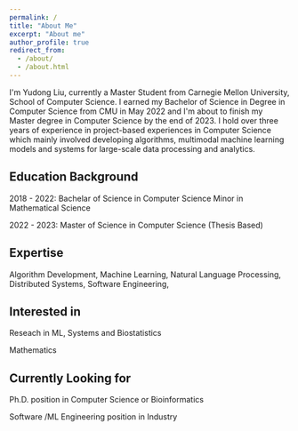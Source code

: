 ```yaml
---
permalink: /
title: "About Me"
excerpt: "About me"
author_profile: true
redirect_from: 
  - /about/
  - /about.html
---
```


I'm Yudong Liu, currently a Master Student from Carnegie Mellon University, School of Computer Science. I earned my Bachelor of Science in Degree in Computer Science from CMU in May 2022 and I'm about to finish my Master degree in Computer Science by the end of 2023. I hold over three years of experience in project-based experiences in Computer Science which mainly involved developing algorithms, multimodal machine learning models and systems for large-scale data processing and analytics. 

Education Background
----
2018 - 2022:
Bachelar of Science in Computer Science
Minor in Mathematical Science

2022 - 2023:
Master of Science in Computer Science (Thesis Based)

Expertise
----
Algorithm Development,
Machine Learning,
Natural Language Processing,
Distributed Systems,
Software Engineering,

Interested in 
----
Reseach in ML, Systems and Biostatistics

Mathematics

Currently Looking for 
----
Ph.D. position in Computer Science or Bioinformatics


Software /ML Engineering position in Industry

